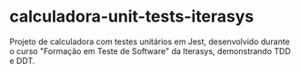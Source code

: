 # calculadora-unit-tests-iterasys
Projeto de calculadora com testes unitários em Jest, desenvolvido durante o curso "Formação em Teste de Software" da Iterasys, demonstrando TDD e DDT.
